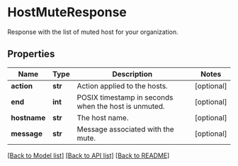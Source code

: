 # HostMuteResponse

Response with the list of muted host for your organization.
## Properties
Name | Type | Description | Notes
------------ | ------------- | ------------- | -------------
**action** | **str** | Action applied to the hosts. | [optional] 
**end** | **int** | POSIX timestamp in seconds when the host is unmuted. | [optional] 
**hostname** | **str** | The host name. | [optional] 
**message** | **str** | Message associated with the mute. | [optional] 

[[Back to Model list]](README.md#documentation-for-models) [[Back to API list]](README.md#documentation-for-api-endpoints) [[Back to README]](README.md)


